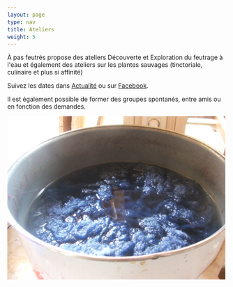 ```yaml
---
layout: page
type: nav
title: Ateliers
weight: 5
---
```


À pas feutrés propose des ateliers Découverte et Exploration du feutrage à l'eau et également des ateliers sur les plantes sauvages (tinctoriale, culinaire et plus si affinité)

Suivez les dates dans [Actualité](/actus/) ou sur [Facebook](https://www.facebook.com/À-pas-feutrés-723057841152925/).

Il est également possible de former des groupes spontanés, entre amis ou en fonction des demandes.

<div class="centered">
<img src="ateliers.jpg" style="max-width:100%;width:500px" alt="casserole de teintures">
</div>